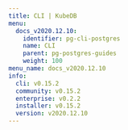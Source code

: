 ```yaml
---
title: CLI | KubeDB
menu:
  docs_v2020.12.10:
    identifier: pg-cli-postgres
    name: CLI
    parent: pg-postgres-guides
    weight: 100
menu_name: docs_v2020.12.10
info:
  cli: v0.15.2
  community: v0.15.2
  enterprise: v0.2.2
  installer: v0.15.2
  version: v2020.12.10
---
```


